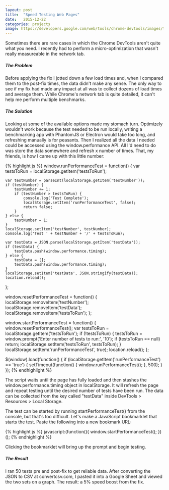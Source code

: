 ```yaml
---
layout: post
title:  "Speed Testing Web Pages"
date:   2015-12-22
categories: projects
image: https://developers.google.com/web/tools/chrome-devtools/images/timeline.png
---
```


Sometimes there are rare cases in which the Chrome DevTools aren't quite what you need. I recently had to perform a micro-optimization that wasn't really measureable in the network tab.

##### The Problem

Before applying the fix I jotted down a few load times and, when I compared them to the post-fix times, the data didn't make any sense. The only way to see if my fix had made any impact at all was to collect dozens of load times and average them. While Chrome's network tab is quite detailed, it can't help me perform multiple benchmarks.

##### The Solution

Looking at some of the available options made my stomach turn. Optimizely wouldn't work because the test needed to be run locally, writing a benchmarking app with PhantomJS or Electron would take too long, and refreshing manually is for peasants. Then I realized all the data I needed could be accessed using the window.performance API. All I'd need to do was store the data somewhere and refresh x number of times. That, my friends, is how I came up with this little number:

{% highlight js %}
window.runPerformanceTest = function() {
	var testsToRun = localStorage.getItem('testsToRun');

	var testNumber = parseInt(localStorage.getItem('testNumber'));
	if (testNumber) {
		testNumber += 1;
		if (testNumber > testsToRun) {
			console.log('Test Complete');
			localStorage.setItem('runPerformanceTest', false);
			return false;
		}
	} else {
		testNumber = 1;
	}
	localStorage.setItem('testNumber', testNumber);
	console.log('Test ' + testNumber + '/' + testsToRun);

	var testData = JSON.parse(localStorage.getItem('testData'));
	if (testData) {
		testData.push(window.performance.timing);
	} else {
		testData = [];
		testData.push(window.performance.timing);
	}
	localStorage.setItem('testData', JSON.stringify(testData));
	location.reload();
};

window.resetPerformanceTest = function() {
	localStorage.removeItem('testNumber');
	localStorage.removeItem('testData');
	localStorage.removeItem('testsToRun');
};

window.startPerformanceTest = function() {
	window.resetPerformanceTest();
	var testsToRun = localStorage.getItem('testsToRun');
	if (!testsToRun) {
		testsToRun = window.prompt('Enter number of tests to run:', '10');
		if (testsToRun == null) return;
		localStorage.setItem('testsToRun', testsToRun);
	}
	localStorage.setItem('runPerformanceTest', true);
	location.reload();
};

$(window).load(function() {
	if (localStorage.getItem('runPerformanceTest') == 'true') {
		setTimeout(function() {
			window.runPerformanceTest();
		}, 500);
	}
});
{% endhighlight %}

The script waits until the page has fully loaded and then stashes the window.performance.timing object in localStorage. It will refresh the page and repeat testing until the desired number of tests have been run. The data can be collected from the key called "testData" inside DevTools > Resources > Local Storage.

The test can be started by running startPerformanceTest() from the console, but that's too difficult. Let's make a JavaScript bookmarklet that starts the test. Paste the following into a new bookmark URL:

{% highlight js %}
javascript:(function(){ window.startPerformanceTest(); })();
{% endhighlight %}

Clicking the bookmarklet will bring up the prompt and begin testing.

##### The Result

I ran 50 tests pre and post-fix to get reliable data. After converting the JSON to CSV at convertcsv.com, I pasted it into a Google Sheet and viewed the two sets on a graph. The result: a 5% speed boost from the fix.
